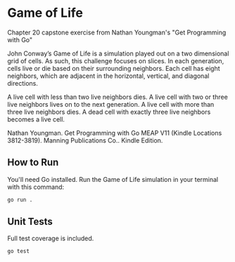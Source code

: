 # Game of Life

Chapter 20 capstone exercise from Nathan Youngman's "Get Programming with Go"

John Conway’s Game of Life is a simulation played out on a two dimensional grid of cells.
As such, this challenge focuses on slices.
In each generation, cells live or die based on their surrounding neighbors.
Each cell has eight neighbors, which are adjacent in the horizontal, vertical, and diagonal directions.

A live cell with less than two live neighbors dies.
A live cell with two or three live neighbors lives on to the next generation.
A live cell with more than three live neighbors dies.
A dead cell with exactly three live neighbors becomes a live cell.

Nathan Youngman. Get Programming with Go MEAP V11 (Kindle Locations 3812-3819). Manning Publications Co.. Kindle Edition.

## How to Run

You'll need Go installed. Run the Game of Life simulation in your terminal with this command:

```sh
go run .
```

## Unit Tests

Full test coverage is included.

```sh
go test
```

